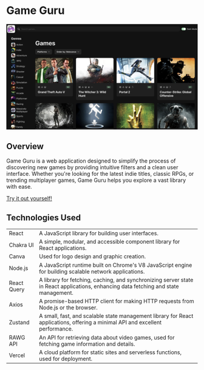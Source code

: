 # Game Guru

<img src="./src/assets/front-page.png" alt="Game Guru Front Page" style="max-width:100%; height:auto;">

## Overview

Game Guru is a web application designed to simplify the process of discovering new games by providing intuitive filters and a clean user interface. Whether you're looking for the latest indie titles, classic RPGs, or trending multiplayer games, Game Guru helps you explore a vast library with ease.

[Try it out yourself!](https://gameguru.vercel.app/)

## Technologies Used
<table>
<tr>
  <td>React</td>
  <td>A JavaScript library for building user interfaces.</td>
</tr>
<tr>
  <td>Chakra UI</td>
  <td>A simple, modular, and accessible component library for React applications.</td>
</tr>
<tr>
  <td>Canva</td>
  <td>Used for logo design and graphic creation.</td>
</tr>
<tr>
  <td>Node.js</td>
  <td>A JavaScript runtime built on Chrome's V8 JavaScript engine for building scalable network applications.</td>
</tr>
<tr>
  <td>React Query</td>
  <td>A library for fetching, caching, and synchronizing server state in React applications, enhancing data fetching and state management.</td>
</tr>
<tr>
  <td>Axios</td>
  <td>A promise-based HTTP client for making HTTP requests from Node.js or the browser.</td>
</tr>
  <tr>
  <td>Zustand</td>
  <td>A small, fast, and scalable state management library for React applications, offering a minimal API and excellent performance.</td>
</tr>
<tr>
  <td>RAWG API</td>
  <td>An API for retrieving data about video games, used for fetching game information and details.</td>
</tr>
<tr>
  <td>Vercel</td>
  <td>A cloud platform for static sites and serverless functions, used for deployment.</td>
</tr>
</table>
